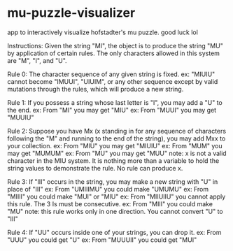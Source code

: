 # mu-puzzle-visualizer
app to interactively visualize hofstadter's mu puzzle. good luck lol


Instructions:
Given the string "MI", the object is to produce the string "MU" by application of certain rules. The only characters allowed in this system are "M", "I", and "U".

Rule 0: The character sequence of any given string is fixed.
  ex: "MIUIU" cannot become "IMUUI", "UIUIM", or any other sequence except by valid mutations through the rules, which will produce a new string.
  
Rule 1: If you possess a string whose last letter is "I", you may add a "U" to the end.
  ex: From "MI" you may get "MIU"
  ex: From "MUUI" you may get "MUUIU"
  
Rule 2: Suppose you have Mx (x standing in for any sequence of characters following the "M" and running to the end of the string), you may add Mxx to your collection.
  ex: From "MIU" you may get "MIUIU"
  ex: From "MUM" you may get "MUMUM"
  ex: From "MU" you may get "MUU"
  note: x is not a valid character in the MIU system. It is nothing more than a variable to hold the string values to demonstrate the rule. No rule can produce x.
  
Rule 3: If "III" occurs in the string, you may make a new string with "U" in place of "III"
  ex: From "UMIIIMU" you could make "UMUMU"
  ex: From "MIIII" you could make "MUI" or "MIU"
  ex: From "MIIUIIU" you cannot apply this rule. The 3 Is must be consecutive.
  ex: From "MIII" you could make "MU"
  note: this rule works only in one direction. You cannot convert "U" to "III"
  
Rule 4: If "UU" occurs inside one of your strings, you can drop it.
  ex: From "UUU" you could get "U"
  ex: From "MUUUII" you could get "MUI"
